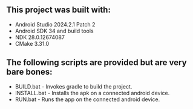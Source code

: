 ## This project was built with: 
- Android Studio 2024.2.1 Patch 2
- Android SDK 34 and build tools
- NDK 28.0.12674087
- CMake 3.31.0

## The following scripts are provided but are very bare bones: 

- BUILD.bat - Invokes gradle to build the project. 
- INSTALL.bat - Installs the apk on a connected android device. 
- RUN.bat - Runs the app on the connected android device. 